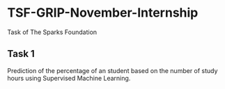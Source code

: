 # TSF-GRIP-November-Internship
Task of The Sparks Foundation

## Task 1
Prediction of the percentage of an student based on the number of study hours using Supervised Machine Learning.
